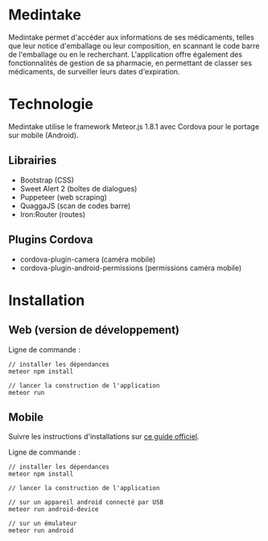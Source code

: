 # Medintake
Medintake permet d'accéder aux informations de ses médicaments, telles que leur notice d'emballage ou leur composition, en scannant le code barre de l'emballage ou en le recherchant. L'application offre également des fonctionnalités de gestion de sa pharmacie, en permettant de classer ses médicaments, de surveiller leurs dates d'expiration.

# Technologie
Medintake utilise le framework Meteor.js 1.8.1 avec Cordova pour le portage sur mobile (Android).

## Librairies
- Bootstrap (CSS)
- Sweet Alert 2 (boîtes de dialogues)
- Puppeteer (web scraping)
- QuaggaJS (scan de codes barre)
- Iron:Router (routes)

## Plugins Cordova
- cordova-plugin-camera (caméra mobile)
- cordova-plugin-android-permissions (permissions caméra mobile)

# Installation
## Web (version de développement)
Ligne de commande :
```
// installer les dépendances
meteor npm install

// lancer la construction de l'application
meteor run
```
## Mobile
Suivre les instructions d'installations sur [ce guide officiel](https://guide.meteor.com/mobile.html#installing-prerequisites-android).

Ligne de commande :
```
// installer les dépendances
meteor npm install

// lancer la construction de l'application

// sur un appareil android connecté par USB
meteor run android-device

// sur un émulateur
meteor run android
```
